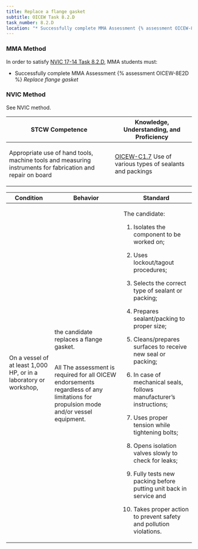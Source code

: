```yaml
---
title: Replace a flange gasket
subtitle: OICEW Task 8.2.D 
task_number: 8.2.D
location: "* Successfully complete MMA Assessment {% assessment OICEW-8E2D %} *Replace flange gasket*" 
---
```



### MMA Method

In order to satisfy  [NVIC 17-14  Task  8.2.D]({{site.baseurl}}/assets/images/nvic-17-14.pdf), MMA students must:

* Successfully complete MMA Assessment {% assessment OICEW-8E2D %} *Replace flange gasket*


### NVIC Method

<a onclick="togglevisibility('nvic_methods')" >See NVIC method.</a>

<div id='nvic_methods' class='hide'>

<table>
<thead>
<tr>
<th class='forty'> STCW Competence </th>
<th class='sixty'> Knowledge, Understanding, and Proficiency </th>
</tr>
</thead>




<tbody>
<tr><td markdown='1'>

Appropriate use of hand tools, machine tools and measuring instruments for fabrication and repair on board

</td><td markdown='1'>

[OICEW-C1.7](../../tables/31.html#OICEW-C1.7) Use of various types of sealants and packings

</td></tr>


</tbody>
</table>


<table>
<thead>
<tr><th class='twenty'>  Condition </th><th class='twenty'> Behavior </th><th  class='sixty'>Standard </th></tr>
</thead>
<tbody >



<tr><td markdown='1'>

On a vessel of at least 1,000 HP, or in a laboratory or workshop,

</td><td markdown='1'>

the candidate replaces a flange gasket.

<br>

<div class="tooltip">All
<span class="tooltiptext">
The assessment is required for all OICEW endorsements regardless of any limitations for propulsion mode and/or vessel equipment.
</span>
</div>


</td><td markdown='1'>

The candidate:

1. Isolates the component to be worked on;

2. Uses lockout/tagout procedures;

3. Selects the correct type of sealant or packing;

4. Prepares sealant/packing to proper size;

5. Cleans/prepares surfaces to receive new seal or packing;

6. In case of mechanical seals, follows manufacturer’s instructions;

7. Uses proper tension while tightening bolts;

8. Opens isolation valves slowly to check for leaks;

9. Fully tests new packing before putting unit back in service and

10. Takes proper action to prevent safety and pollution violations.

</td></tr>
</tbody>
</table>
</div>
